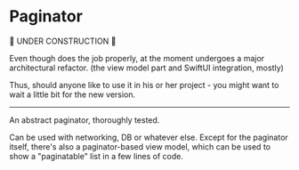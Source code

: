 # Paginator

🚧 UNDER CONSTRUCTION 🚧

Even though does the job properly, at the moment undergoes a major architectural refactor. (the view model part and SwiftUI integration, mostly)

Thus, should anyone like to use it in his or her project - you might want to wait a little bit for the new version.

--------

An abstract paginator, thoroughly tested.

Can be used with networking, DB or whatever else. 
Except for the paginator itself, there's also a paginator-based view model,
which can be used to show a "paginatable" list in a few lines of code.
